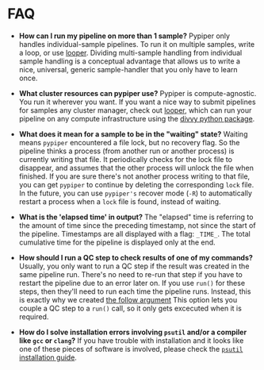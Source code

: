 # FAQ

- **How can I run my pipeline on more than 1 sample?**
	Pypiper only handles individual-sample pipelines. To run it on multiple samples, write a loop, or use [looper](http://looper.readthedocs.io/). Dividing multi-sample handling from individual sample handling is a conceptual advantage that allows us to write a nice, universal, generic sample-handler that you only have to learn once.

- **What cluster resources can pypiper use?** 
	Pypiper is compute-agnostic. You run it wherever you want. If you want a nice way to submit pipelines for samples any cluster manager, check out [looper](http://looper.readthedocs.io/), which can run your pipeline on any compute infrastructure using the [divvy python package](http://code.databio.org/divvy).

- **What does it mean for a sample to be in the "waiting" state?**
	Waiting means `pypiper` encountered a file lock, but no recovery flag. So the pipeline thinks a process (from another run or another process) is currently writing that file. It periodically checks for the lock file to disappear, and assumes that the other process will unlock the file when finished. If you are sure there's not another process writing to that file, you can get `pypiper` to continue by deleting the corresponding `lock` file. In the future, you can use `pypiper's` recover mode (`-R`) to automatically restart a process when a `lock` file is found, instead of waiting.

- **What is the 'elapsed time' in output?**
	The "elapsed" time is referring to the amount of time since the preceding timestamp, not since the start of the pipeline. Timestamps are all displayed with a flag: `_TIME_`. The total cumulative time for the pipeline is displayed only at the end.

- **How should I run a QC step to check results of one of my commands?**
	Usually, you only want to run a QC step if the result was created in the same pipeline run. There's no need to re-run that step if you have to restart the pipeline due to an error later on. If you use `run()` for these steps, then they'll need to run each time the pipeline runs. Instead, this is exactly why we created [the follow argument](../advanced-run-method/#the-follow-argument) This option lets you couple a QC step to a `run()` call, so it only gets excecuted when it is required.

- **How do I solve installation errors involving `psutil` and/or a compiler like `gcc` or `clang`?**
	If you have trouble with installation and it looks like one of these pieces of software is involved, please check the [`psutil` installation guide](https://github.com/giampaolo/psutil/blob/master/INSTALL.rst).


